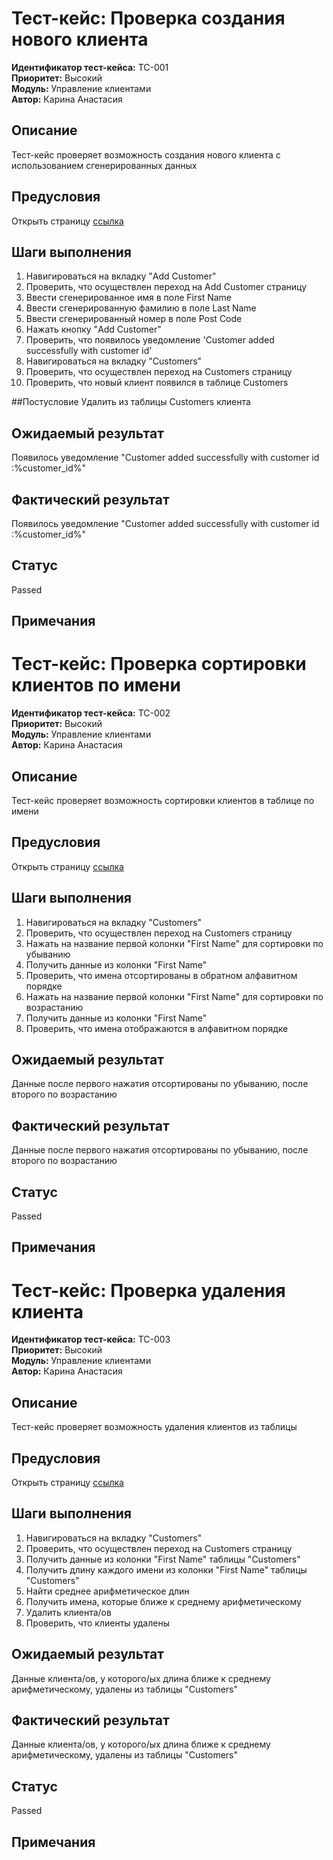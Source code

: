 # Тест-кейс: Проверка создания нового клиента
**Идентификатор тест-кейса:** TC-001<br>
**Приоритет:** Высокий<br>
**Модуль:** Управление клиентами<br>
**Автор:** Карина Анастасия

## Описание
Тест-кейс проверяет возможность создания нового клиента с использованием сгенерированных данных

## Предусловия
Открыть страницу [cсылка](https://www.globalsqa.com/angularJs-protractor/BankingProject/#/manager)

## Шаги выполнения
1. Навигироваться на вкладку "Add Customer"
2. Проверить, что осуществлен переход на Add Customer страницу
3. Ввести сгенерированное имя в поле First Name
4. Ввести сгенерированную фамилию в поле Last Name
5. Ввести сгенерированный номер в поле Post Code
6. Нажать кнопку "Add Customer"
7. Проверить, что появилось уведомление 'Customer added successfully with customer id'
8. Навигироваться на вкладку "Customers"
9. Проверить, что осуществлен переход на Customers страницу
10. Проверить, что новый клиент появился в таблице Customers

##Постусловие
Удалить из таблицы Customers клиента

## Ожидаемый результат
Появилось уведомление "Customer added successfully with customer id :%customer_id%"

## Фактический результат
Появилось уведомление "Customer added successfully with customer id :%customer_id%"

## Статус
Passed

## Примечания


# Тест-кейс: Проверка сортировки клиентов по имени
**Идентификатор тест-кейса:** TC-002<br>
**Приоритет:** Высокий<br>
**Модуль:** Управление клиентами<br>
**Автор:** Карина Анастасия

## Описание
Тест-кейс проверяет возможность сортировки клиентов в таблице по имени

## Предусловия
Открыть страницу [cсылка](https://www.globalsqa.com/angularJs-protractor/BankingProject/#/manager)

## Шаги выполнения
1. Навигироваться на вкладку "Customers"
2. Проверить, что осуществлен переход на Customers страницу
3. Нажать на название первой колонки "First Name" для сортировки по убыванию
4. Получить данные из колонки "First Name"
5. Проверить, что имена отсортированы в обратном алфавитном порядке
6. Нажать на название первой колонки "First Name" для сортировки по возрастанию
7. Получить данные из колонки "First Name"
8. Проверить, что имена отображаются в алфавитном порядке

## Ожидаемый результат
Данные после первого нажатия отсортированы по убыванию, после второго по возрастанию

## Фактический результат
Данные после первого нажатия отсортированы по убыванию, после второго по возрастанию

## Статус
Passed

## Примечания


# Тест-кейс: Проверка удаления клиента
**Идентификатор тест-кейса:** TC-003<br>
**Приоритет:** Высокий<br>
**Модуль:** Управление клиентами<br>
**Автор:** Карина Анастасия

## Описание
Тест-кейс проверяет возможность удаления клиентов из таблицы

## Предусловия
Открыть страницу [cсылка](https://www.globalsqa.com/angularJs-protractor/BankingProject/#/manager)

## Шаги выполнения
1. Навигироваться на вкладку "Customers"
2. Проверить, что осуществлен переход на Customers страницу
3. Получить данные из колонки "First Name" таблицы "Customers"
4. Получить длину каждого имени из колонки "First Name" таблицы "Customers"
5. Найти среднее арифметическое длин
6. Получить имена, которые ближе к среднему арифметическому
7. Удалить клиента/ов
8. Проверить, что клиенты удалены

## Ожидаемый результат
Данные клиента/ов, у которого/ых длина ближе к среднему арифметическому, удалены из таблицы "Customers"

## Фактический результат
Данные клиента/ов, у которого/ых длина ближе к среднему арифметическому, удалены из таблицы "Customers"

## Статус
Passed

## Примечания